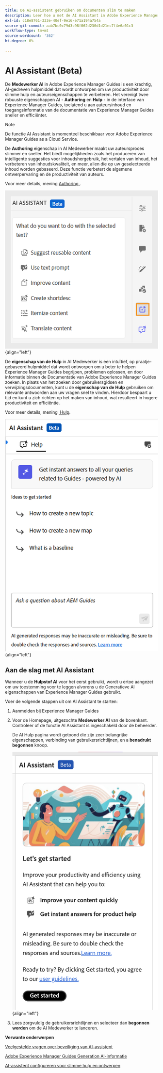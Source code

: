 ```yaml
---
title: De AI-assistent gebruiken om documenten slim te maken
description: Leer hoe u met de AI Assistant in Adobe Experience Manager Guides op slimme wijze documenten kunt zoeken en ontwerpen.
exl-id: c18e8761-333e-40ef-9e16-e71a194a754a
source-git-commit: aab7bc0c79d3c98f062d230d1d21ec7f4e6a01c3
workflow-type: tm+mt
source-wordcount: '362'
ht-degree: 0%

---
```


# AI Assistant (Beta)

De **Medewerker AI** in Adobe Experience Manager Guides is een krachtig, AI-gedreven hulpmiddel dat wordt ontworpen om uw productiviteit door slimme hulp en auteurseigenschappen te verbeteren. Het verenigt twee robuuste eigenschappen AI - **Authoring** en **Hulp** - in de interface van Experience Manager Guides, toelatend u aan auteursinhoud en toegangsinformatie van de documentatie van Experience Manager Guides sneller en efficiënter.

>[!NOTE]
>
> De functie AI Assistant is momenteel beschikbaar voor Adobe Experience Manager Guides as a Cloud Service.

De **Authoring** eigenschap in AI Medewerker maakt uw auteursproces slimmer en sneller. Het biedt mogelijkheden zoals het produceren van intelligente suggesties voor inhoudshergebruik, het vertalen van inhoud, het verbeteren van inhoudskwaliteit, en meer, allen die op uw geselecteerde inhoud worden gebaseerd. Deze functie verbetert de algemene ontwerpervaring en de productiviteit van auteurs.

Voor meer details, mening [&#x200B; Authoring &#x200B;](./ai-assistant-right-panel.md).

![&#x200B; Hulp ai &#x200B;](./images/ai-assistant-panel.png){align="left"}

De **eigenschap van de Hulp** in AI Medewerker is een intuïtief, op praatje-gebaseerd hulpmiddel dat wordt ontworpen om u beter te helpen Experience Manager Guides begrijpen, problemen oplossen, en door informatie binnen de Documentatie van Adobe Experience Manager Guides zoeken. In plaats van het zoeken door gebruikersgidsen en verwijzingsdocumenten, kunt u de **eigenschap van de Hulp** gebruiken om relevante antwoorden aan uw vragen snel te vinden. Hierdoor bespaart u tijd en kunt u zich richten op het maken van inhoud, wat resulteert in hogere productiviteit en efficiëntie.

Voor meer details, mening [&#x200B; Hulp &#x200B;](./ai-based-smart-help.md).


![&#x200B; het Slimme paneel van de Hulp &#x200B;](images/smart-help-panel.png){align="left"}

## Aan de slag met AI Assistant

Wanneer u de **Hulpstof AI** voor het eerst gebruikt, wordt u ertoe aangezet om uw toestemming voor te leggen alvorens u de Generatieve AI eigenschappen van Experience Manager Guides gebruikt.

Voer de volgende stappen uit om AI Assistant te starten:

1. Aanmelden bij Experience Manager Guides
1. Voor de Homepage, uitgezochte **Medewerker AI** van de bovenkant.   Controleer of de functie AI Assistant is ingeschakeld door de beheerder.

   De AI Hulp pagina wordt getoond die zijn zeer belangrijke eigenschappen, verbinding van gebruikersrichtlijnen, en a **benadrukt begonnen** knoop.

   ![&#x200B; het Slimme paneel van de Hulp &#x200B;](images/get-started-ai.png){align="left"}

1. Lees zorgvuldig de gebruikersrichtlijnen en selecteer dan **begonnen worden** om de AI Medewerker te lanceren.

**Verwante onderwerpen**

[Veelgestelde vragen over beveiliging van AI-assistent](./ai-assistant-faq.md)

[Adobe Experience Manager Guides Generation AI-informatie](./adobe-generative-ai-disclosures.md)

[AI-assistent configureren voor slimme hulp en ontwerpen](../cs-install-guide/conf-smart-suggestions.md)
